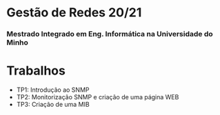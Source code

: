 # Gestão de Redes 20/21
### Mestrado Integrado em Eng. Informática na Universidade do Minho 

# Trabalhos
- TP1: Introdução ao SNMP
- TP2: Monitorização SNMP e criação de uma página WEB
- TP3: Criação de uma MIB